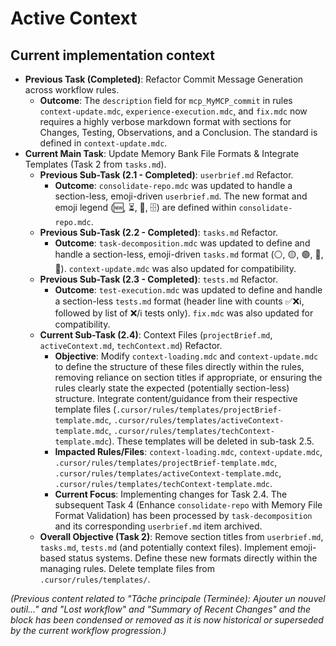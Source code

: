 # Active Context

## Current implementation context
- **Previous Task (Completed)**: Refactor Commit Message Generation across workflow rules.
    - **Outcome**: The `description` field for `mcp_MyMCP_commit` in rules `context-update.mdc`, `experience-execution.mdc`, and `fix.mdc` now requires a highly verbose markdown format with sections for Changes, Testing, Observations, and a Conclusion. The standard is defined in `context-update.mdc`.
- **Current Main Task**: Update Memory Bank File Formats & Integrate Templates (Task 2 from `tasks.md`).
    - **Previous Sub-Task (2.1 - Completed)**: `userbrief.md` Refactor.
        -   **Outcome**: `consolidate-repo.mdc` was updated to handle a section-less, emoji-driven `userbrief.md`. The new format and emoji legend (🆕, ⏳, 📌, 🗄️) are defined within `consolidate-repo.mdc`.
    - **Previous Sub-Task (2.2 - Completed)**: `tasks.md` Refactor.
        -   **Outcome**: `task-decomposition.mdc` was updated to define and handle a section-less, emoji-driven `tasks.md` format (⚪️, 🟡, 🟢, 🔴, 🔵). `context-update.mdc` was also updated for compatibility.
    - **Previous Sub-Task (2.3 - Completed)**: `tests.md` Refactor.
        -   **Outcome**: `test-execution.mdc` was updated to define and handle a section-less `tests.md` format (header line with counts ✅❌ℹ️, followed by list of ❌/ℹ️ tests only). `fix.mdc` was also updated for compatibility.
    - **Current Sub-Task (2.4)**: Context Files (`projectBrief.md`, `activeContext.md`, `techContext.md`) Refactor.
        -   **Objective**: Modify `context-loading.mdc` and `context-update.mdc` to define the structure of these files directly within the rules, removing reliance on section titles if appropriate, or ensuring the rules clearly state the expected (potentially section-less) structure. Integrate content/guidance from their respective template files (`.cursor/rules/templates/projectBrief-template.mdc`, `.cursor/rules/templates/activeContext-template.mdc`, `.cursor/rules/templates/techContext-template.mdc`). These templates will be deleted in sub-task 2.5.
        -   **Impacted Rules/Files**: `context-loading.mdc`, `context-update.mdc`, `.cursor/rules/templates/projectBrief-template.mdc`, `.cursor/rules/templates/activeContext-template.mdc`, `.cursor/rules/templates/techContext-template.mdc`.
        -   **Current Focus**: Implementing changes for Task 2.4. The subsequent Task 4 (Enhance `consolidate-repo` with Memory File Format Validation) has been processed by `task-decomposition` and its corresponding `userbrief.md` item archived.
    - **Overall Objective (Task 2)**: Remove section titles from `userbrief.md`, `tasks.md`, `tests.md` (and potentially context files). Implement emoji-based status systems. Define these new formats directly within the managing rules. Delete template files from `.cursor/rules/templates/`.

*(Previous content related to "Tâche principale (Terminée): Ajouter un nouvel outil..." and "Lost workflow" and "Summary of Recent Changes" and the <SYSTEM> block has been condensed or removed as it is now historical or superseded by the current workflow progression.)*